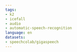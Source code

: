 ```yaml
---
tags:
- k2
- icefall
- audio
- automatic-speech-recognition
language: en
datasets:
- speechcolab/gigaspeech
---
```

